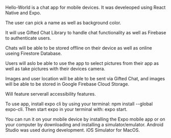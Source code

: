Hello-World is a chat app for mobile devices.  It was develeoped using React Native and Expo.

The user can pick a name as well as background color.

It will use Gifted Chat Library to handle chat functionality as well as Firebase to authenticate users.

Chats will be able to be stored offline on their device as well as online useing Firestore Database.

Users will aslo be able to use the app to select pictures from their app as well as take pictures with their devices camera.

Images and user location will be able to be sent via Gifted Chat, and images will be able to be stored in Google Firebase Cloud Storage.

Will feature serverall accessibility features.

To use app, install expo cli by using your terminal: npm install --global expo-cli.  Then start expo in your terminal with: expo start.

You can run it on your mobile device by installing the Expo mobile app or on your computer by downloading and installing a simulator/emulator.  Android Studio was used during development.  iOS Simulator for MacOS.
